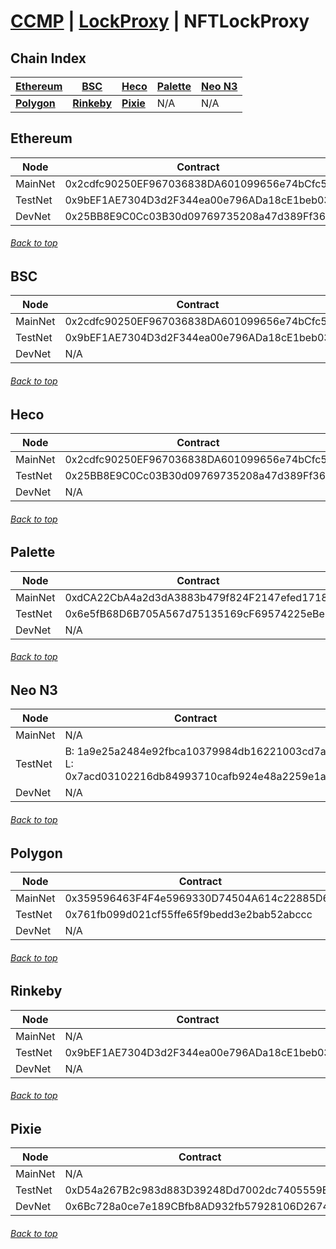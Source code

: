 <a id="menu"></a>

#  [CCMP](CCMP.md) | [LockProxy](LockProxy.md) | NFTLockProxy

## Chain Index

| **[Ethereum](NFTLockProxy.md#Ethereum)**  | **[BSC](NFTLockProxy.md#BSC)**         | **[Heco](NFTLockProxy.md#HECO)**    | **[Palette](NFTLockProxy.md#Palette)** | **[Neo N3](NFTLockProxy.md#Neo-N3)** |
|-------------------------------------------|----------------------------------------|-------------------------------------|----------------------------------------|--------------------------------------|
| **[Polygon](NFTLockProxy.md#Polygon)**    | **[Rinkeby](NFTLockProxy.md#Rinkeby)** | **[Pixie](NFTLockProxy.md#Pixie)**  | N/A                                    | N/A                                  |


## Ethereum <a id="Ethereum"></a>
| Node    | Contract                                    |
|---------|---------------------------------------------|
| MainNet | 0x2cdfc90250EF967036838DA601099656e74bCfc5  |
| TestNet | 0x9bEF1AE7304D3d2F344ea00e796ADa18cE1beb03  |
| DevNet  | 0x25BB8E9C0Cc03B30d09769735208a47d389Ff36c  |
###### [Back to top](NFTLockProxy.md#menu)


## BSC <a id="BSC"></a>
| Node    | Contract                                   |
|---------|--------------------------------------------|
| MainNet | 0x2cdfc90250EF967036838DA601099656e74bCfc5 |
| TestNet | 0x9bEF1AE7304D3d2F344ea00e796ADa18cE1beb03 |
| DevNet  | N/A                                        |
###### [Back to top](NFTLockProxy.md#menu)

## Heco <a id="HECO"></a>
| Node    | Contract                                   |
|---------|--------------------------------------------|
| MainNet | 0x2cdfc90250EF967036838DA601099656e74bCfc5 |
| TestNet | 0x25BB8E9C0Cc03B30d09769735208a47d389Ff36c |
| DevNet  | N/A                                        |
###### [Back to top](NFTLockProxy.md#menu)

## Palette <a id="Palette"></a>
| Node    | Contract                                   |
|---------|--------------------------------------------|
| MainNet | 0xdCA22CbA4a2d3dA3883b479f824F2147efed1718 |
| TestNet | 0x6e5fB68D6B705A567d75135169cF69574225eBe6 |
| DevNet  | N/A                                        |
###### [Back to top](NFTLockProxy.md#menu)


## Neo N3 <a id="Neo-N3"></a>
| Node    | Contract                                                                                      |
|---------|-----------------------------------------------------------------------------------------------|
| MainNet | N/A                                                                                           |
| TestNet | B: 1a9e25a2484e92fbca10379984db16221003cd7a<br> L: 0x7acd03102216db84993710cafb924e48a2259e1a |
| DevNet  | N/A                                                                                           |
###### [Back to top](NFTLockProxy.md#menu)


## Polygon <a id="Polygon"></a>
| Node    | Contract                                   |
|---------|--------------------------------------------|
| MainNet | 0x359596463F4F4e5969330D74504A614c22885D62 |
| TestNet | 0x761fb099d021cf55ffe65f9bedd3e2bab52abccc |
| DevNet  | N/A                                        |
###### [Back to top](NFTLockProxy.md#menu)



## Rinkeby <a id="Rinkeby"></a>
| Node    | Contract                                   |
|---------|--------------------------------------------|
| MainNet | N/A                                        |
| TestNet | 0x9bEF1AE7304D3d2F344ea00e796ADa18cE1beb03 |
| DevNet  | N/A                                        |
###### [Back to top](NFTLockProxy.md#menu)


## Pixie <a id="Pixie"></a>

| Node    | Contract                                   |
|---------|--------------------------------------------|
| MainNet | N/A                                        |
| TestNet | 0xD54a267B2c983d883D39248Dd7002dc7405559E0 |
| DevNet  | 0x6Bc728a0ce7e189CBfb8AD932fb57928106D2674 |
###### [Back to top](NFTLockProxy.md#menu)


